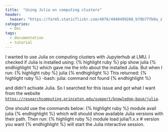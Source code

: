 ```yaml
---
title:  "Using Julia on computing clusters"
header:
  teaser: "https://farm5.staticflickr.com/4076/4940499208_b79b77fb0a_z.jpg"
categories: 
  - Doc
tags:
  - documentation
  - tutorial
---
```


I wanted to use Julia on computing clusters with Jupyterhub at LMU. I checked if Julia is installed using:
{% highlight ruby %}
pip show julia
{% endhighlight %}
which gave me the info about the installed Julia. But when I run:
{% highlight ruby %}
julia
{% endhighlight %}
This returned: 
{% highlight ruby %}
-bash: julia: command not found
{% endhighlight %}

and didn't activate Julia. So I searched for this issue and got what I want from the website [`https://researchcomputing.princeton.edu/support/knowledge-base/julia`](https://researchcomputing.princeton.edu/support/knowledge-base/julia). 

One should use the commands below:
{% highlight ruby %}
module avail julia
{% endhighlight %}
which will should show available Julia versions with their path. Then run:
{% highlight ruby %}
module load julia/1.x.x # version you want
{% endhighlight %}
will start the Julia interactive session.